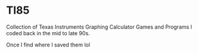 TI85
====

Collection of Texas Instruments Graphing Calculator Games and Programs I coded back in the mid to late 90s.

Once I find where I saved them lol
